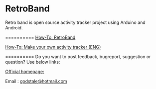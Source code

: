 RetroBand
==========

Retro band is open source activity tracker project using Arduino and Android.



==========
[How-To: RetroBand](http://www.hardcopyworld.com/ngine/aduino/index.php/archives/871)

[How-To: Make your own activity tracker (ENG)](http://www.hardcopyworld.com/ngine/aduino/index.php/archives/975)


==========
Do you want to post feedback, bugreport, suggestion or question? Use below links:

[Official homepage: ](http://www.hardcopyworld.com)

Email : godstale@hotmail.com


